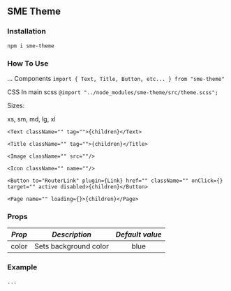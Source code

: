 ## SME Theme

### Installation

`npm i sme-theme`

### How To Use

...
Components
`import { Text, Title, Button, etc... } from "sme-theme"`

CSS
In main scss `@import "../node_modules/sme-theme/src/theme.scss";`

Sizes:

xs, sm, md, lg, xl

`<Text className="" tag="">{children}</Text>`

`<Title className="" tag="">{children}</Title>`

`<Image className="" src=""/>`

`<Icon className="" name=""/>`

`<Button to="RouterLink" plugin={Link} href="" className="" onClick={} target="" active disabled>{children}</Button>`

`<Page name="" loading={}>{children}</Page>`

### Props

| _Prop_ |     _Description_     | _Default value_ |
| ------ | :-------------------: | :-------------: |
| color  | Sets background color |      blue       |

### Example

```
...
```
